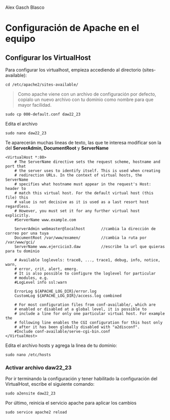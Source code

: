 Alex Gasch Blasco
# Configuración de Apache en el equipo

## Configurar los VirtualHost
Para configurar los virtualhost, empieza accediendo al directorio (sites-available):
```
cd /etc/apache2/sites-available/
```
>Como apache viene con un archivo de configuración por defecto, copialo un nuevo archivo con tu dominio como nombre para que mayor facilidad.
```
sudo cp 000-default.conf daw22_23
```
Edita el archivo
```
sudo nano daw22_23
```
Te aparecerán muchas lineas de texto, las que te interesa modificar son la del **ServerAdmin, DocumentRoot** y **ServerName**
```
<VirtualHost *:80>
	# The ServerName directive sets the request scheme, hostname and port that
	# the server uses to identify itself. This is used when creating
	# redirection URLs. In the context of virtual hosts, the ServerName
	# specifies what hostname must appear in the request's Host: header to
	# match this virtual host. For the default virtual host (this file) this
	# value is not decisive as it is used as a last resort host regardless.
	# However, you must set it for any further virtual host explicitly.
	#ServerName www.example.com

	ServerAdmin webmaster@localhost       //cambia la dirección de correo por una tuya
	DocumentRoot /var/www/examen/         //cambia la ruta por /var/www/gci/
	ServerName www.ejercicio3.daw         //escribe la url que quieras para tu dominio

	# Available loglevels: trace8, ..., trace1, debug, info, notice, warn,
	# error, crit, alert, emerg.
	# It is also possible to configure the loglevel for particular
	# modules, e.g.
	#LogLevel info ssl:warn

	ErrorLog ${APACHE_LOG_DIR}/error.log
	CustomLog ${APACHE_LOG_DIR}/access.log combined

	# For most configuration files from conf-available/, which are
	# enabled or disabled at a global level, it is possible to
	# include a line for only one particular virtual host. For example the
	# following line enables the CGI configuration for this host only
	# after it has been globally disabled with "a2disconf".
	#Include conf-available/serve-cgi-bin.conf
</VirtualHost>
```
Edita el archivo hosts y agrega la linea de tu dominio:
```
sudo nano /etc/hosts
```

### Activar archivo daw22_23
Por ir terminando la configuración y tener habilitado la configuración del VirtualHost, escribe el siguiente comando:
```
sudo a2ensite daw22_23
```
Por último, reinicia el servicio apache para aplicar los cambios
```
sudo service apache2 reload
```
